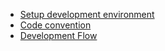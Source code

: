- [Setup development environment](./setup_environment.md)
- [Code convention](./code_convention.md)
- [Development Flow](./development_flow.md)
  